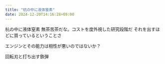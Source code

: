 ```yaml
---
title: "杭の中に液体窒素"
date: 2024-12-20T14:16:28+09:00
---
```

杭の中に液体窒素
無茶苦茶だな。コストを度外視した研究段階だ
それを出すほどに買っているということさ

エンジンとその能力は相性が悪いのではないか？

回転刃と打ち出す鉄弾
